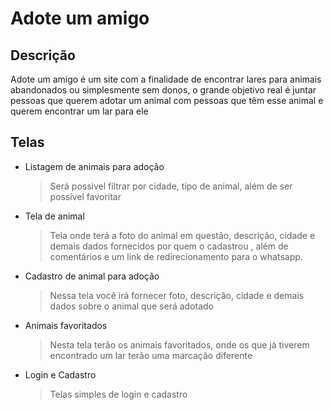 # Adote um amigo

## Descrição

Adote um amigo é um site com a finalidade de encontrar lares para animais abandonados ou simplesmente sem donos, o grande objetivo real é juntar pessoas que querem adotar um animal com pessoas que têm esse animal e querem encontrar um lar para ele

## Telas
- Listagem de animais para adoção
  > Será possivel filtrar por cidade, tipo de animal, além de ser possível favoritar

- Tela de animal
  > Tela onde terá a foto do animal em questão, descrição, cidade e demais dados fornecidos por quem o cadastrou , além de comentários e um link de redirecionamento para o whatsapp.
  
- Cadastro de animal para adoção
  > Nessa tela você irá fornecer foto, descrição, cidade e demais dados sobre o animal que será adotado
  > 
- Animais favoritados
  > Nesta tela terão os animais favoritados, onde os que já tiverem encontrado um lar terão uma marcação diferente 
- Login e Cadastro
  > Telas simples de login e cadastro
